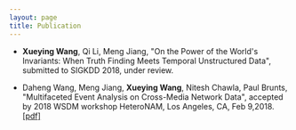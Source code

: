 ```yaml
---
layout: page
title: Publication
---
```


- <strong>Xueying Wang</strong>, Qi Li, Meng Jiang, "On the Power of the World's Invariants: When Truth Finding Meets Temporal Unstructured Data", submitted to SIGKDD 2018, under review. 

- Daheng Wang, Meng Jiang, <strong>Xueying Wang</strong>, Nitesh Chawla, Paul Brunts, "Multifaceted Event Analysis on Cross-Media Network Data", accepted by 2018 WSDM workshop HeteroNAM, Los Angeles, CA, Feb 9,2018. <a href="../source/wsdm18.pdf" download="wsdm18.pdf">[pdf]</a>

